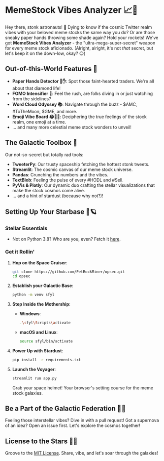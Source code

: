 # MemeStock Vibes Analyzer 📈🚀

Hey there, stonk astronauts! 🌌 Dying to know if the cosmic Twitter realm vibes with your beloved meme stocks the same way you do? Or are those sneaky paper hands throwing some shade again? Hold your rockets! We've got **MemeStock Vibes Analyzer** - the "ultra-mega-super-secret" weapon for every meme stock aficionado. (Alright, alright, it's not *that* secret, but let's keep it on the down-low, okay? 😉)

## Out-of-this-World Features 🌟
- **Paper Hands Detector 🧻✋**: Spot those faint-hearted traders. We're all about that diamond life!
- **FOMO Intensifier 🚀**: Feel the rush, are folks diving in or just watching from the sidelines? 
- **Word Cloud Odyssey 📚**: Navigate through the buzz - $AMC, #ToTheMoon, $GME, and more.
- **Emoji Vibe Board 😂💎👐**: Deciphering the true feelings of the stock realm, one emoji at a time.
- ... and many more celestial meme stock wonders to unveil!

## The Galactic Toolbox 🌌

Our not-so-secret but totally rad tools:

- **TweeterPy**: Our trusty spaceship fetching the hottest stonk tweets.
- **Streamlit**: The cosmic canvas of our meme stock universe.
- **Pandas**: Crunching the numbers and the vibes.
- **TextBlob**: Feeling the pulse of every #HODL and #Sell.
- **PyVis & Plotly**: Our dynamic duo crafting the stellar visualizations that make the stock cosmos come alive.
- ... and a hint of stardust (because why not?)!

## Setting Up Your Starbase 🔧🪐

### Stellar Essentials
- Not on Python 3.8? Who are you, even? Fetch it [here](https://www.python.org/downloads/).

### Get it Rollin'

1. **Hop on the Space Cruiser**:
    ```bash
    git clone https://github.com/PetRockMiner/opsec.git
    cd opsec
    ```

2. **Establish your Galactic Base**:
    ```bash
    python -m venv sfyl
    ```

3. **Step Inside the Mothership**:
   
   - **Windows**:
     ```bash
     .\sfyl\Scripts\activate
     ```
   - **macOS and Linux**:
     ```bash
     source sfyl/bin/activate
     ```

4. **Power Up with Stardust**:
    ```bash
    pip install -r requirements.txt
    ```

5. **Launch the Voyager**:
    ```bash
    streamlit run app.py
    ```

   Grab your space helmet! Your browser's setting course for the meme stock galaxies.

## Be a Part of the Galactic Federation 🚀🤝
Feeling those interstellar vibes? Dive in with a pull request! Got a supernova of an idea? Open an issue first. Let's explore the cosmos together!

## License to the Stars 📜🤘
Groove to the [MIT License](https://choosealicense.com/licenses/mit/). Share, vibe, and let's soar through the galaxies!
